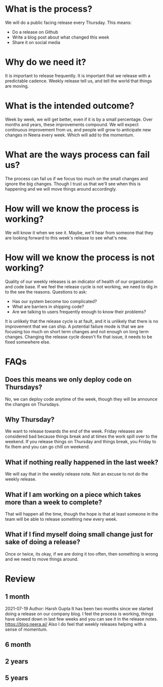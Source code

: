 # What is the process?

We will do a public facing release every Thursday. This means:

- Do a release on Github
- Write a blog post about what changed this week
- Share it on social media

# Why do we need it?

It is important to release frequently. It is important that we release with a predictable cadence.
Weekly release tell us, and tell the world that things are moving.

# What is the intended outcome?

Week by week, we will get better, even if it is by a small percentage. Over months and years, these improvements
compound.
We will expect continuous improvement from us, and people will grow to anticipate new changes in Neera every week. Which will add to the momentum.

# What are the ways process can fail us?

The process can fail us if we focus too much on the small changes and ignore the big changes. Though I trust us that we'll see when this is happening and we will move things around accordingly.

# How will we know the process is working?

We will know it when we see it. Maybe, we'll hear from someone that they are looking forward to this week's release to see what's new.

# How will we know the process is not working?

Quality of our weekly releases is an indicator of health of our organization and code base. If we feel the release cycle is not working, we need to dig in to the see the reasons. Questions to ask:

- Has our system become too complicated?
- What are barriers in shipping code?
- Are we talking to users frequently enough to know their problems?

It is unlikely that the release cycle is at fault, and it is unlikely that there is no improvement that we can ship.
A potential failure mode is that we are focusing too much on short term changes and not enough on long term changes. Changing the release cycle doesn't fix that issue, it needs to be fixed somewhere else.

# FAQs

## Does this means we only deploy code on Thursdays?

No, we can deploy code anytime of the week, though they will be announce the changes on Thursdays.

## Why Thursday?

We want to release towards the end of the week. Friday releases are considered bad because things break and at times the work spill over to the weekend. If you release things on Thursday and things break, you Friday to fix them and you can go chill on weekend.

## What if nothing really happened in the last week?

We will say that in the weekly release note. Not an excuse to not do the weekly release.

## What if I am working on a piece which takes more than a week to complete?

That will happen all the time, though the hope is that at least someone in the team will be able to release something new every week.

## What if I find myself doing small change just for sake of doing a release?

Once or twice, its okay, if we are doing it too often, then something is wrong and we need to move things around.

# Review

## 1 month

2021-07-19
Author: Harsh Gupta
It has been two months since we started doing a release on our company blog. I feel the process is working, things have slowed down in last few weeks and you can see it in the release notes. https://blog.neera.ai/
Also I do feel that weekly releases helping with a sense of momentum.

## 6 month

## 2 years

## 5 years

